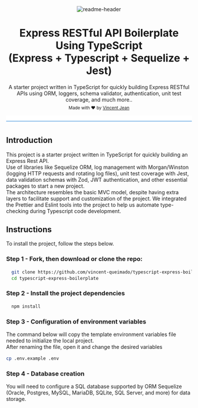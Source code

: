 <div align="center">
  <img src="https://github.com/vincent-queimado/typescript-express-boilerplate/blob/master/public/assets/images/readme-header.png?raw=true" alt="readme-header"/>
</div>

<div align="center">
  <h1>Express RESTful API Boilerplate Using TypeScript<br/>(Express + Typescript + Sequelize + Jest)</h1>
</div>

<p align="center">
  <span>A starter project written in TypeScript for quickly building Express RESTful APIs using ORM, loggers, schema validator, authentication, unit test coverage, and much more..</span></br>
  <sub>Made with ❤️ by <a href="https://github.com/vincent-queimado">Vincent Jean</a></sub>
</p>

![divider](./public/assets/images/readme-divider.png)

## Introduction

This project is a starter project written in TypeScript for quickly building an Express Rest API.<br />
Use of libraries like Sequelize ORM, log management with Morgan/Winston (logging HTTP requests and rotating log files), unit test coverage with Jest, data validation schemas with Zod, JWT authentication, and other essential packages to start a new project.<br />
The architecture resembles the basic MVC model, despite having extra layers to facilitate support and customization of the project. We integrated the Prettier and Eslint tools into the project to help us automate type-checking during Typescript code development.

## Instructions

To install the project, follow the steps below.

### Step 1 - Fork, then download or clone the repo:

```bash
  git clone https://github.com/vincent-queimado/typescript-express-boilerplate.git
  cd typescript-express-boilerplate
```

### Step 2 - Install the project dependencies

```bash
  npm install
```

### Step 3 - Configuration of environment variables

The command below will copy the template environment variables file needed to initialize the local project.<br />
After renaming the file, open it and change the desired variables

```bash
cp .env.example .env
```

### Step 4 - Database creation

You will need to configure a SQL database supported by ORM Sequelize (Oracle, Postgres, MySQL, MariaDB, SQLite, SQL Server, and more) for data storage.
